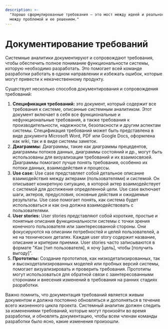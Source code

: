 ```yaml
---
description: >-
  "Хорошо сформулированные требования — это мост между идеей и реальностью,
  между проблемой и ее решением."
---
```


# Документирование требований

Системные аналитики документируют и сопровождают требования, чтобы обеспечить полное понимание функциональности системы, которую необходимо разработать. Это помогает всей команде разработки работать в одном направлении и избежать ошибок, которые могут привести к некачественному продукту.

Существует несколько способов документирования и сопровождения требований:

1. **Спецификация требований:** это документ, который содержит все требования к системе, описанные системным аналитиком. Этот документ включает в себя все функциональные и нефункциональные требования, а также требования к производительности, надежности, безопасности и другим аспектам системы. Спецификация требований может быть представлена в виде документа Microsoft Word, PDF или Google Docs, оформлена как wiki, так и в виде системы заметок.
2. **Диаграммы:** Диаграммы, такие как диаграммы прецедентов, диаграммы потоков данных, диаграммы состояний и др., могут быть использованы для визуализации требований и их взаимосвязей. Диаграммы помогают лучше понять требования, особенно их потоки данных, взаимодействия и процессы.
3. **Use case:** Use case представляет собой детальное описание взаимодействия между актерами (пользователями) и системой. Он описывает конкретную ситуацию, в которой актер взаимодействует с системой для достижения определенной цели. Use case включает шаги, актеров, предусловия, основные действия и ожидаемые результаты. Use case помогает понять, как система будет использоваться и как она должна взаимодействовать с пользователями.
4. **User stories:** User stories представляют собой короткие, простые и понятные описания функциональности системы с точки зрения конечного пользователя или заинтересованной стороны. Они фокусируются на описании потребностей и целей пользователей, а не на технических деталях. Каждая user story содержит название, описание и критерии приемки. User stories часто записываются в формате "Как \[тип пользователя], я хочу \[цель], чтобы \[получить выгоду]".
5. **Прототипы:** Создание прототипов, как низкодетализированных, так и высокодетализированных моделей или пробных версий системы, помогает визуализировать и проверить требования. Прототипы могут использоваться для обратной связи с заинтересованными сторонами и внесения изменений в требования на ранних стадиях разработки.

Важно помнить, что документация требований является живым документом и должна постоянно обновляться и дополняться в течение всего жизненного цикла проекта. Системный аналитик должен следить за изменениями требований, которые могут произойти во время разработки, и обновлять документацию, чтобы всем членам команды разработки было ясно, какие изменения произошли.
